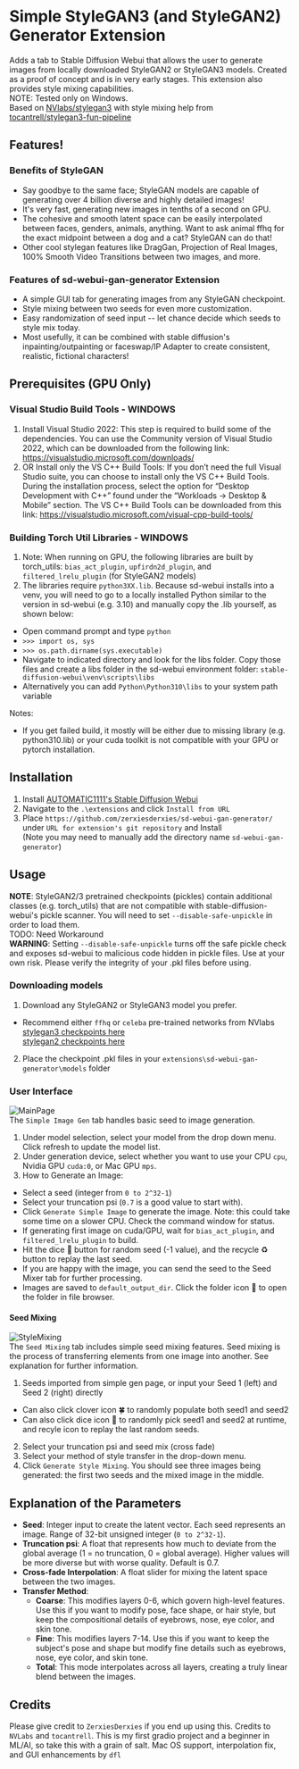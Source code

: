 # Simple StyleGAN3 (and StyleGAN2) Generator Extension

Adds a tab to Stable Diffusion Webui that allows the user to generate images from locally downloaded StyleGAN2 or StyleGAN3 models. Created as a proof of concept and is in very early stages. This extension also provides style mixing capabilities.  
NOTE: Tested only on Windows.  
Based on [NVlabs/stylegan3](https://github.com/NVlabs/stylegan3) with style mixing help from [tocantrell/stylegan3-fun-pipeline](https://github.com/tocantrell/stylegan3-fun-pipeline/)

## Features!

### Benefits of StyleGAN

- Say goodbye to the same face; StyleGAN models are capable of generating over 4 billion diverse and highly detailed images!
- It's very fast, generating new images in tenths of a second on GPU.
- The cohesive and smooth latent space can be easily interpolated between faces, genders, animals, anything. Want to ask animal ffhq for the exact midpoint between a dog and a cat? StyleGAN can do that!
- Other cool stylegan features like DragGan, Projection of Real Images, 100% Smooth Video Transitions between two images, and more.

### Features of sd-webui-gan-generator Extension

- A simple GUI tab for generating images from any StyleGAN checkpoint.
- Style mixing between two seeds for even more customization.
- Easy randomization of seed input -- let chance decide which seeds to style mix today.
- Most usefully, it can be combined with stable diffusion's inpainting/outpainting or faceswap/IP Adapter to create consistent, realistic, fictional characters!

## Prerequisites (GPU Only)

### Visual Studio Build Tools - WINDOWS

1. Install Visual Studio 2022: This step is required to build some of the dependencies. You can use the Community version of Visual Studio 2022, which can be downloaded from the following link: https://visualstudio.microsoft.com/downloads/
2. OR Install only the VS C++ Build Tools: If you don’t need the full Visual Studio suite, you can choose to install only the VS C++ Build Tools. During the installation process, select the option for “Desktop Development with C++” found under the “Workloads -> Desktop & Mobile” section. The VS C++ Build Tools can be downloaded from this link: https://visualstudio.microsoft.com/visual-cpp-build-tools/

### Building Torch Util Libraries - WINDOWS

1. Note: When running on GPU, the following libraries are built by torch_utils: `bias_act_plugin`, `upfirdn2d_plugin`, and `filtered_lrelu_plugin` (for StyleGAN2 models)
2. The libraries require `python3XX.lib`. Because sd-webui installs into a venv, you will need to go to a locally installed Python similar to the version in sd-webui (e.g. 3.10) and manually copy the .lib yourself, as shown below:

- Open command prompt and type `python`
- `>>> import os, sys`
- `>>> os.path.dirname(sys.executable)`
- Navigate to indicated directory and look for the libs folder. Copy those files and create a libs folder in the sd-webui environment folder: `stable-diffusion-webui\venv\scripts\libs`
- Alternatively you can add `Python\Python310\libs` to your system path variable

Notes:

- If you get failed build, it mostly will be either due to missing library (e.g. python310.lib) or your cuda toolkit is not compatible with your GPU or pytorch installation.

## Installation

1. Install [AUTOMATIC1111's Stable Diffusion Webui](https://github.com/AUTOMATIC1111/stable-diffusion-webui)
2. Navigate to the `.\extensions` and click `Install from URL`
3. Place `https://github.com/zerxiesderxies/sd-webui-gan-generator/` under `URL for extension's git repository` and Install  
   (Note you may need to manually add the directory name `sd-webui-gan-generator`)

## Usage

**NOTE**: StyleGAN2/3 pretrained checkpoints (pickles) contain additional classes (e.g. torch_utils) that are not compatible with stable-diffusion-webui's pickle scanner. You will need to set `--disable-safe-unpickle` in order to load them.  
TODO: Need Workaround  
**WARNING**: Setting `--disable-safe-unpickle` turns off the safe pickle check and exposes sd-webui to malicious code hidden in pickle files. Use at your own risk. Please verify the integrity of your .pkl files before using.

### Downloading models

1. Download any StyleGAN2 or StyleGAN3 model you prefer.

- Recommend either `ffhq` or `celeba` pre-trained networks from NVlabs  
  [stylegan3 checkpoints here](https://catalog.ngc.nvidia.com/orgs/nvidia/teams/research/models/stylegan3)  
  [stylegan2 checkpoints here](https://catalog.ngc.nvidia.com/orgs/nvidia/teams/research/models/stylegan2)

2. Place the checkpoint .pkl files in your `extensions\sd-webui-gan-generator\models` folder

### User Interface

![MainPage](https://github.com/zerxiesderxies/sd-webui-gan-generator/assets/161509935/8143466c-3861-4535-b01b-eb3bf62eba98)  
The `Simple Image Gen` tab handles basic seed to image generation.

1. Under model selection, select your model from the drop down menu. Click refresh to update the model list.
2. Under generation device, select whether you want to use your CPU `cpu`, Nvidia GPU `cuda:0`, or Mac GPU `mps`.
3. How to Generate an Image:

- Select a seed (integer from `0 to 2^32-1`)
- Select your truncation psi (`0.7` is a good value to start with).
- Click `Generate Simple Image` to generate the image. Note: this could take some time on a slower CPU. Check the command window for status.
- If generating first image on cuda/GPU, wait for `bias_act_plugin`, and `filtered_lrelu_plugin` to build.
- Hit the dice 🎲 button for random seed (-1 value), and the recycle ♻ button to replay the last seed.
- If you are happy with the image, you can send the seed to the Seed Mixer tab for further processing.
- Images are saved to `default_output_dir`. Click the folder icon 📂 to open the folder in file browser. 

#### Seed Mixing

![StyleMixing](https://github.com/zerxiesderxies/sd-webui-gan-generator/assets/161509935/b934563f-dccf-4a28-b111-fe92a480f41b)  
The `Seed Mixing` tab includes simple seed mixing features. Seed mixing is the process of transferring elements from one image into another. See explanation for further information.

1. Seeds imported from simple gen page, or input your Seed 1 (left) and Seed 2 (right) directly
- Can also click clover icon 🍀 to randomly populate both seed1 and seed2
- Can also click dice icon 🎲 to randomly pick seed1 and seed2 at runtime, and recyle icon to replay the last random seeds.
2. Select your truncation psi and seed mix (cross fade)
3. Select your method of style transfer in the drop-down menu.
4. Click `Generate Style Mixing`. You should see three images being generated: the first two seeds and the mixed image in the middle.

## Explanation of the Parameters

- **Seed**: Integer input to create the latent vector. Each seed represents an image. Range of 32-bit unsigned integer (`0 to 2^32-1`).
- **Truncation psi**: A float that represents how much to deviate from the global average (1 = no truncation, 0 = global average). Higher values will be more diverse but with worse quality. Default is 0.7.
- **Cross-fade Interpolation**: A float slider for mixing the latent space between the two images.
- **Transfer Method**:
  - **Coarse**: This modifies layers 0-6, which govern high-level features. Use this if you want to modify pose, face shape, or hair style, but keep the compositional details of eyebrows, nose, eye color, and skin tone.
  - **Fine**: This modifies layers 7-14. Use this if you want to keep the subject's pose and shape but modify fine details such as eyebrows, nose, eye color, and skin tone.
  - **Total**: This mode interpolates across all layers, creating a truly linear blend between the images.

## Credits

Please give credit to `ZerxiesDerxies` if you end up using this.
Credits to `NVLabs` and `tocantrell`. This is my first gradio project and a beginner in ML/AI, so take this with a grain of salt.
Mac OS support, interpolation fix, and GUI enhancements by `dfl`
